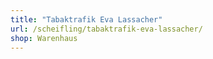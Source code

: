 ```yaml
---
title: "Tabaktrafik Eva Lassacher"
url: /scheifling/tabaktrafik-eva-lassacher/
shop: Warenhaus
---
```

